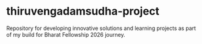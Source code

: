 # thiruvengadamsudha-project
Repository for developing innovative solutions and learning projects as part of my build for Bharat Fellowship 2026 journey.
